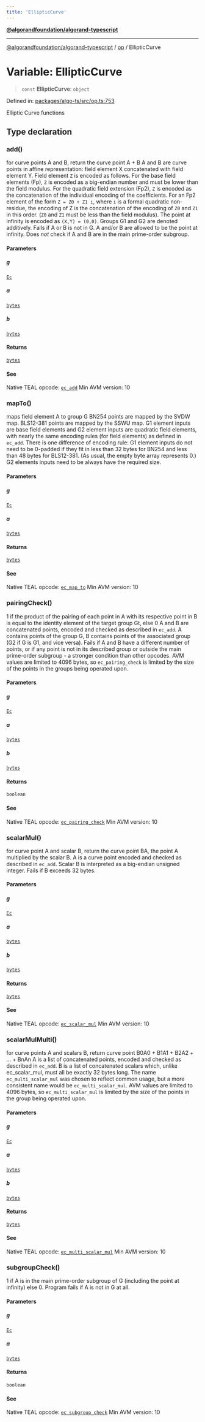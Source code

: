 ```yaml
---
title: 'EllipticCurve'
---
```


[**@algorandfoundation/algorand-typescript**](../../README.md)

---

[@algorandfoundation/algorand-typescript](../../README.md) / [op](../README.md) / EllipticCurve

# Variable: EllipticCurve

> `const` **EllipticCurve**: `object`

Defined in: [packages/algo-ts/src/op.ts:753](https://github.com/algorandfoundation/puya-ts/blob/main/packages/algo-ts/src/op.ts#L753)

Elliptic Curve functions

## Type declaration

### add()

for curve points A and B, return the curve point A + B
A and B are curve points in affine representation: field element X concatenated with field element Y. Field element `Z` is encoded as follows.
For the base field elements (Fp), `Z` is encoded as a big-endian number and must be lower than the field modulus.
For the quadratic field extension (Fp2), `Z` is encoded as the concatenation of the individual encoding of the coefficients. For an Fp2 element of the form `Z = Z0 + Z1 i`, where `i` is a formal quadratic non-residue, the encoding of Z is the concatenation of the encoding of `Z0` and `Z1` in this order. (`Z0` and `Z1` must be less than the field modulus).
The point at infinity is encoded as `(X,Y) = (0,0)`.
Groups G1 and G2 are denoted additively.
Fails if A or B is not in G.
A and/or B are allowed to be the point at infinity.
Does _not_ check if A and B are in the main prime-order subgroup.

#### Parameters

##### g

[`Ec`](../enumerations/Ec.md)

##### a

[`bytes`](../../index/type-aliases/bytes.md)

##### b

[`bytes`](../../index/type-aliases/bytes.md)

#### Returns

[`bytes`](../../index/type-aliases/bytes.md)

#### See

Native TEAL opcode: [`ec_add`](https://developer.algorand.org/docs/get-details/dapps/avm/teal/opcodes/v10/#ec_add)
Min AVM version: 10

### mapTo()

maps field element A to group G
BN254 points are mapped by the SVDW map. BLS12-381 points are mapped by the SSWU map.
G1 element inputs are base field elements and G2 element inputs are quadratic field elements, with nearly the same encoding rules (for field elements) as defined in `ec_add`. There is one difference of encoding rule: G1 element inputs do not need to be 0-padded if they fit in less than 32 bytes for BN254 and less than 48 bytes for BLS12-381. (As usual, the empty byte array represents 0.) G2 elements inputs need to be always have the required size.

#### Parameters

##### g

[`Ec`](../enumerations/Ec.md)

##### a

[`bytes`](../../index/type-aliases/bytes.md)

#### Returns

[`bytes`](../../index/type-aliases/bytes.md)

#### See

Native TEAL opcode: [`ec_map_to`](https://developer.algorand.org/docs/get-details/dapps/avm/teal/opcodes/v10/#ec_map_to)
Min AVM version: 10

### pairingCheck()

1 if the product of the pairing of each point in A with its respective point in B is equal to the identity element of the target group Gt, else 0
A and B are concatenated points, encoded and checked as described in `ec_add`. A contains points of the group G, B contains points of the associated group (G2 if G is G1, and vice versa). Fails if A and B have a different number of points, or if any point is not in its described group or outside the main prime-order subgroup - a stronger condition than other opcodes. AVM values are limited to 4096 bytes, so `ec_pairing_check` is limited by the size of the points in the groups being operated upon.

#### Parameters

##### g

[`Ec`](../enumerations/Ec.md)

##### a

[`bytes`](../../index/type-aliases/bytes.md)

##### b

[`bytes`](../../index/type-aliases/bytes.md)

#### Returns

`boolean`

#### See

Native TEAL opcode: [`ec_pairing_check`](https://developer.algorand.org/docs/get-details/dapps/avm/teal/opcodes/v10/#ec_pairing_check)
Min AVM version: 10

### scalarMul()

for curve point A and scalar B, return the curve point BA, the point A multiplied by the scalar B.
A is a curve point encoded and checked as described in `ec_add`. Scalar B is interpreted as a big-endian unsigned integer. Fails if B exceeds 32 bytes.

#### Parameters

##### g

[`Ec`](../enumerations/Ec.md)

##### a

[`bytes`](../../index/type-aliases/bytes.md)

##### b

[`bytes`](../../index/type-aliases/bytes.md)

#### Returns

[`bytes`](../../index/type-aliases/bytes.md)

#### See

Native TEAL opcode: [`ec_scalar_mul`](https://developer.algorand.org/docs/get-details/dapps/avm/teal/opcodes/v10/#ec_scalar_mul)
Min AVM version: 10

### scalarMulMulti()

for curve points A and scalars B, return curve point B0A0 + B1A1 + B2A2 + ... + BnAn
A is a list of concatenated points, encoded and checked as described in `ec_add`. B is a list of concatenated scalars which, unlike ec_scalar_mul, must all be exactly 32 bytes long.
The name `ec_multi_scalar_mul` was chosen to reflect common usage, but a more consistent name would be `ec_multi_scalar_mul`. AVM values are limited to 4096 bytes, so `ec_multi_scalar_mul` is limited by the size of the points in the group being operated upon.

#### Parameters

##### g

[`Ec`](../enumerations/Ec.md)

##### a

[`bytes`](../../index/type-aliases/bytes.md)

##### b

[`bytes`](../../index/type-aliases/bytes.md)

#### Returns

[`bytes`](../../index/type-aliases/bytes.md)

#### See

Native TEAL opcode: [`ec_multi_scalar_mul`](https://developer.algorand.org/docs/get-details/dapps/avm/teal/opcodes/v10/#ec_multi_scalar_mul)
Min AVM version: 10

### subgroupCheck()

1 if A is in the main prime-order subgroup of G (including the point at infinity) else 0. Program fails if A is not in G at all.

#### Parameters

##### g

[`Ec`](../enumerations/Ec.md)

##### a

[`bytes`](../../index/type-aliases/bytes.md)

#### Returns

`boolean`

#### See

Native TEAL opcode: [`ec_subgroup_check`](https://developer.algorand.org/docs/get-details/dapps/avm/teal/opcodes/v10/#ec_subgroup_check)
Min AVM version: 10
